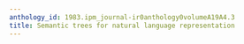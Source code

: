 ```yaml
---
anthology_id: 1983.ipm_journal-ir0anthology0volumeA19A4.3
title: Semantic trees for natural language representation
---
```

